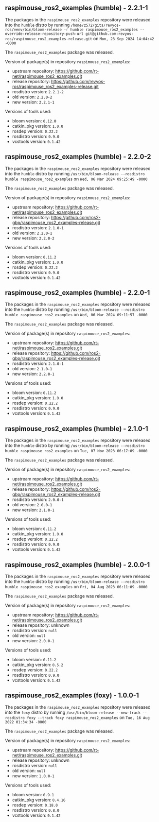 ## raspimouse_ros2_examples (humble) - 2.2.1-1

The packages in the `raspimouse_ros2_examples` repository were released into the `humble` distro by running `/home/z572/gits/revyos-ros/venv/bin/bloom-release -r humble raspimouse_ros2_examples --override-release-repository-push-url git@github.com:revyos-ros/raspimouse_ros2_examples-release.git` on `Mon, 23 Sep 2024 14:04:42 -0000`

The `raspimouse_ros2_examples` package was released.

Version of package(s) in repository `raspimouse_ros2_examples`:

- upstream repository: https://github.com/rt-net/raspimouse_ros2_examples.git
- release repository: https://github.com/revyos-ros/raspimouse_ros2_examples-release.git
- rosdistro version: `2.2.1-2`
- old version: `2.2.0-2`
- new version: `2.2.1-1`

Versions of tools used:

- bloom version: `0.12.0`
- catkin_pkg version: `1.0.0`
- rosdep version: `0.22.2`
- rosdistro version: `0.9.0`
- vcstools version: `0.1.42`


## raspimouse_ros2_examples (humble) - 2.2.0-2

The packages in the `raspimouse_ros2_examples` repository were released into the `humble` distro by running `/usr/bin/bloom-release --rosdistro humble raspimouse_ros2_examples` on `Wed, 06 Mar 2024 09:25:49 -0000`

The `raspimouse_ros2_examples` package was released.

Version of package(s) in repository `raspimouse_ros2_examples`:

- upstream repository: https://github.com/rt-net/raspimouse_ros2_examples.git
- release repository: https://github.com/ros2-gbp/raspimouse_ros2_examples-release.git
- rosdistro version: `2.1.0-1`
- old version: `2.2.0-1`
- new version: `2.2.0-2`

Versions of tools used:

- bloom version: `0.11.2`
- catkin_pkg version: `1.0.0`
- rosdep version: `0.22.2`
- rosdistro version: `0.9.0`
- vcstools version: `0.1.42`


## raspimouse_ros2_examples (humble) - 2.2.0-1

The packages in the `raspimouse_ros2_examples` repository were released into the `humble` distro by running `/usr/bin/bloom-release --rosdistro humble raspimouse_ros2_examples` on `Wed, 06 Mar 2024 09:11:57 -0000`

The `raspimouse_ros2_examples` package was released.

Version of package(s) in repository `raspimouse_ros2_examples`:

- upstream repository: https://github.com/rt-net/raspimouse_ros2_examples.git
- release repository: https://github.com/ros2-gbp/raspimouse_ros2_examples-release.git
- rosdistro version: `2.1.0-1`
- old version: `2.1.0-1`
- new version: `2.2.0-1`

Versions of tools used:

- bloom version: `0.11.2`
- catkin_pkg version: `1.0.0`
- rosdep version: `0.22.2`
- rosdistro version: `0.9.0`
- vcstools version: `0.1.42`


## raspimouse_ros2_examples (humble) - 2.1.0-1

The packages in the `raspimouse_ros2_examples` repository were released into the `humble` distro by running `/usr/bin/bloom-release --rosdistro humble raspimouse_ros2_examples` on `Tue, 07 Nov 2023 06:17:09 -0000`

The `raspimouse_ros2_examples` package was released.

Version of package(s) in repository `raspimouse_ros2_examples`:

- upstream repository: https://github.com/rt-net/raspimouse_ros2_examples.git
- release repository: https://github.com/ros2-gbp/raspimouse_ros2_examples-release.git
- rosdistro version: `2.0.0-1`
- old version: `2.0.0-1`
- new version: `2.1.0-1`

Versions of tools used:

- bloom version: `0.11.2`
- catkin_pkg version: `1.0.0`
- rosdep version: `0.22.2`
- rosdistro version: `0.9.0`
- vcstools version: `0.1.42`


## raspimouse_ros2_examples (humble) - 2.0.0-1

The packages in the `raspimouse_ros2_examples` repository were released into the `humble` distro by running `/usr/bin/bloom-release --rosdistro humble raspimouse_ros2_examples` on `Fri, 04 Aug 2023 06:11:09 -0000`

The `raspimouse_ros2_examples` package was released.

Version of package(s) in repository `raspimouse_ros2_examples`:

- upstream repository: https://github.com/rt-net/raspimouse_ros2_examples.git
- release repository: unknown
- rosdistro version: `null`
- old version: `null`
- new version: `2.0.0-1`

Versions of tools used:

- bloom version: `0.11.2`
- catkin_pkg version: `0.5.2`
- rosdep version: `0.22.2`
- rosdistro version: `0.9.0`
- vcstools version: `0.1.42`


## raspimouse_ros2_examples (foxy) - 1.0.0-1

The packages in the `raspimouse_ros2_examples` repository were released into the `foxy` distro by running `/usr/bin/bloom-release --new-track --rosdistro foxy --track foxy raspimouse_ros2_examples` on `Tue, 16 Aug 2022 01:34:34 -0000`

The `raspimouse_ros2_examples` package was released.

Version of package(s) in repository `raspimouse_ros2_examples`:

- upstream repository: https://github.com/rt-net/raspimouse_ros2_examples.git
- release repository: unknown
- rosdistro version: `null`
- old version: `null`
- new version: `1.0.0-1`

Versions of tools used:

- bloom version: `0.9.1`
- catkin_pkg version: `0.4.16`
- rosdep version: `0.18.0`
- rosdistro version: `0.8.0`
- vcstools version: `0.1.42`


